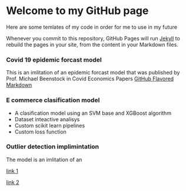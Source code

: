 # Welcome to my GitHub page
Here are some temlates of my code in order for me to use in my future 

Whenever you commit to this repository, GitHub Pages will run [Jekyll](https://jekyllrb.com/) to rebuild the pages in your site, from the content in your Markdown files.

### Covid 19 epidemic forcast model
This is an imlitation of an epidemic forcast model that was published 
by Prof. Michael Beenstock in Covid Economics Papers [GitHub Flavored Markdown](https://cepr.org/content/covid-economics-vetted-and-real-time-papers-0)

### E commerce clasification model
- A clasification model using an SVM base and XGBoost algorithm
- Dataset inteactive analisys
- Custom scikit learn pipelines
- Custom loss function 

### Outlier detection implimintation
The model is an imlitation of an 

[link 1](https://towardsdatascience.com/publish-data-science-articles-to-the-web-using-jupyter-github-and-kyso-3721b8336946)

[link 2](https://www.linkedin.com/feed/update/activity:6669459476778770432)


